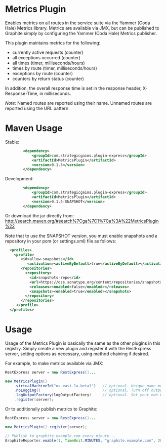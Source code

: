 Metrics Plugin
==============

Enables metrics on all routes in the service suite via the Yammer (Coda Hale) Metrics library.  Metrics are available
via JMX, but can be published to Graphite simply by configuring the Yammer (Coda Hale) Metrics publisher.

This plugin maintains metrics for the following:
* currently active requests (counter)
* all exceptions occurred (counter)
* all times (timer, milliseconds/hours)
* times by route (timer, milliseconds/hours)
* exceptions by route (counter)
* counters by return status (counter)

In addition, the overall response time is set in the response header, X-Response-Time, in milliseconds.

*Note:* Named routes are reported using their name.  Unnamed routes are reported using the URL pattern.

Maven Usage
===========
Stable:
```xml
		<dependency>
			<groupId>com.strategicgains.plugin-express</groupId>
			<artifactId>MetricsPlugin</artifactId>
			<version>0.1.3</version>
		</dependency>
```
Development:
```xml
		<dependency>
			<groupId>com.strategicgains.plugin-express</groupId>
			<artifactId>MetricsPlugin</artifactId>
			<version>0.1.4-SNAPSHOT</version>
		</dependency>
```
Or download the jar directly from: 
http://search.maven.org/#search%7Cga%7C1%7Ca%3A%22MetricsPlugin%22

Note that to use the SNAPSHOT version, you must enable snapshots and a repository in your pom (or settings.xml) file as follows:
```xml
  <profiles>
    <profile>
       <id>allow-snapshots</id>
          <activation><activeByDefault>true</activeByDefault></activation>
       <repositories>
         <repository>
           <id>snapshots-repo</id>
           <url>https://oss.sonatype.org/content/repositories/snapshots</url>
           <releases><enabled>false</enabled></releases>
           <snapshots><enabled>true</enabled></snapshots>
         </repository>
       </repositories>
     </profile>
  </profiles>
```

Usage
=====

Usage of the Metrics Plugin is basically the same as the other plugins in this registry.
Simply create a new plugin and register it with the RestExpress server, setting options
as necessary, using method chaining if desired.

For example, to make metrics available via JMX:
```java
RestExpress server = new RestExpress()...

new MetricsPlugin()
	.virtualMachineId("us-east-1a-beta1")	// optional. Unique name metrics are published under.
	.noLogging()							// optional. Turn off output logging.
	.logOutputFactory(logOutputFactory)		// optional. Set your own LogOutputFactory (SLF4J).
	.register(server);
```

Or to additionally publish metrics to Graphite:
```java
RestExpress server = new RestExpress()...

new MetricsPlugin().register(server);

// Publish to graphite.example.com every minute...
GraphiteReporter.enable(1, TimeUnit.MINUTES, "graphite.example.com", 2003);
```
